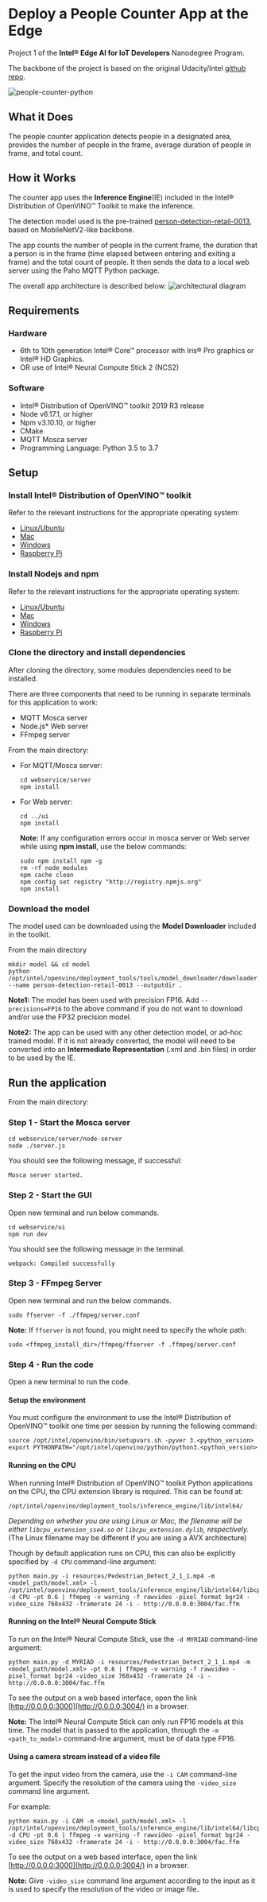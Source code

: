 # Deploy a People Counter App at the Edge
Project 1 of the **Intel® Edge AI for IoT Developers** Nanodegree Program.

The backbone of the project is based on the original Udacity/Intel [github repo](https://github.com/udacity/nd131-openvino-fundamentals-project-starter).



![people-counter-python](./images/people-counter-image.png)

## What it Does

The people counter application detects people in a designated area, provides the number of people in the frame, average duration of people in frame, and total count.

## How it Works

The counter app uses the **Inference Engine**(IE) included in the Intel® Distribution of OpenVINO™ Toolkit to make the inference.  

The detection model used is the pre-trained [person-detection-retail-0013](https://docs.openvinotoolkit.org/2018_R5/_docs_Retail_object_detection_pedestrian_rmnet_ssd_0013_caffe_desc_person_detection_retail_0013.html), based on MobileNetV2-like backbone.
 
 The app counts the number of people in the current frame, the duration that a person is in the frame (time elapsed between entering and exiting a frame) and the total count of people. It then sends the data to a local web server using the Paho MQTT Python package.

The overall app architecture is described below:
![architectural diagram](./images/arch_diagram.png)

## Requirements

### Hardware

* 6th to 10th generation Intel® Core™ processor with Iris® Pro graphics or Intel® HD Graphics.
* OR use of Intel® Neural Compute Stick 2 (NCS2)

### Software

*   Intel® Distribution of OpenVINO™ toolkit 2019 R3 release
*   Node v6.17.1, or higher
*   Npm v3.10.10, or higher
*   CMake
*   MQTT Mosca server
*   Programming Language: Python 3.5 to 3.7
  
        
## Setup

### Install Intel® Distribution of OpenVINO™ toolkit

Refer to the relevant instructions for the appropriate operating system:

- [Linux/Ubuntu](./linux-setup.md)
- [Mac](./mac-setup.md)
- [Windows](./windows-setup.md)
- [Raspberry Pi](./rpi-setup.md)

### Install Nodejs and npm

Refer to the relevant instructions for the appropriate operating system:

- [Linux/Ubuntu](./linux-setup.md)
- [Mac](./mac-setup.md)
- [Windows](./windows-setup.md)
- [Raspberry Pi](./rpi-setup.md)


### Clone the directory and install dependencies
After cloning the directory, some modules dependencies need to be installed.

There are three components that need to be running in separate terminals for this application to work:

-   MQTT Mosca server 
-   Node.js* Web server
-   FFmpeg server
     
From the main directory:

* For MQTT/Mosca server:
   ```
   cd webservice/server
   npm install
   ```

* For Web server:
  ```
  cd ../ui
  npm install
  ```
  **Note:** If any configuration errors occur in mosca server or Web server while using **npm install**, use the below commands:
   ```
   sudo npm install npm -g 
   rm -rf node_modules
   npm cache clean
   npm config set registry "http://registry.npmjs.org"
   npm install
   ```

### Download the model
The model used can be downloaded using the __Model Downloader__ included in the toolkit.

From the main directory

```
mkdir model && cd model
python /opt/intel/openvino/deployment_tools/tools/model_downloader/downloader.py --name person-detection-retail-0013 --outputdir .
```

**Note1:** The model has been used with precision FP16. Add `--precisions=FP16` to the above command if you do not want to download and/or use the FP32 precision model.

**Note2:** The app can be used with any other detection model, or ad-hoc trained model. If it is not already converted, the model will need  to be converted into an **Intermediate Representation** (.xml and .bin files) in order to be used by the IE.

## Run the application

From the main directory:

### Step 1 - Start the Mosca server

```
cd webservice/server/node-server
node ./server.js
```

You should see the following message, if successful:
```
Mosca server started.
```

### Step 2 - Start the GUI

Open new terminal and run below commands.
```
cd webservice/ui
npm run dev
```

You should see the following message in the terminal.
```
webpack: Compiled successfully
```

### Step 3 - FFmpeg Server

Open new terminal and run the below commands.
```
sudo ffserver -f ./ffmpeg/server.conf
```

**Note:** If `ffserver` is not found, you might need to specify the whole path:
```
sudo <ffmpeg_install_dir>/ffmpeg/ffserver -f .ffmpeg/server.conf
```

### Step 4 - Run the code

Open a new terminal to run the code. 

#### Setup the environment

You must configure the environment to use the Intel® Distribution of OpenVINO™ toolkit one time per session by running the following command:
```
source /opt/intel/openvino/bin/setupvars.sh -pyver 3.<python_version>
export PYTHONPATH="/opt/intel/openvino/python/python3.<python_version>
```


#### Running on the CPU

When running Intel® Distribution of OpenVINO™ toolkit Python applications on the CPU, the CPU extension library is required. This can be found at: 

```
/opt/intel/openvino/deployment_tools/inference_engine/lib/intel64/
```

*Depending on whether you are using Linux or Mac, the filename will be either `libcpu_extension_sse4.so` or `libcpu_extension.dylib`, respectively.* (The Linux filename may be different if you are using a AVX architecture)

Though by default application runs on CPU, this can also be explicitly specified by ```-d CPU``` command-line argument:

```
python main.py -i resources/Pedestrian_Detect_2_1_1.mp4 -m <model_path/model.xml> -l /opt/intel/openvino/deployment_tools/inference_engine/lib/intel64/libcpu_extension_sse4.so -d CPU -pt 0.6 | ffmpeg -v warning -f rawvideo -pixel_format bgr24 -video_size 768x432 -framerate 24 -i - http://0.0.0.0:3004/fac.ffm
```

#### Running on the Intel® Neural Compute Stick

To run on the Intel® Neural Compute Stick, use the ```-d MYRIAD``` command-line argument:

```
python main.py -d MYRIAD -i resources/Pedestrian_Detect_2_1_1.mp4 -m <model_path/model.xml> -pt 0.6 | ffmpeg -v warning -f rawvideo -pixel_format bgr24 -video_size 768x432 -framerate 24 -i - http://0.0.0.0:3004/fac.ffm
```

To see the output on a web based interface, open the link [http://0.0.0.0:3000](http://0.0.0.0:3004/) in a browser.

**Note:** The Intel® Neural Compute Stick can only run FP16 models at this time. The model that is passed to the application, through the `-m <path_to_model>` command-line argument, must be of data type FP16.

#### Using a camera stream instead of a video file

To get the input video from the camera, use the `-i CAM` command-line argument. Specify the resolution of the camera using the `-video_size` command line argument.

For example:
```
python main.py -i CAM -m <model_path/model.xml> -l /opt/intel/openvino/deployment_tools/inference_engine/lib/intel64/libcpu_extension_sse4.so -d CPU -pt 0.6 | ffmpeg -v warning -f rawvideo -pixel_format bgr24 -video_size 768x432 -framerate 24 -i - http://0.0.0.0:3004/fac.ffm
```

To see the output on a web based interface, open the link [http://0.0.0.0:3000](http://0.0.0.0:3004/) in a browser.

**Note:**
Give `-video_size` command line argument according to the input as it is used to specify the resolution of the video or image file.


